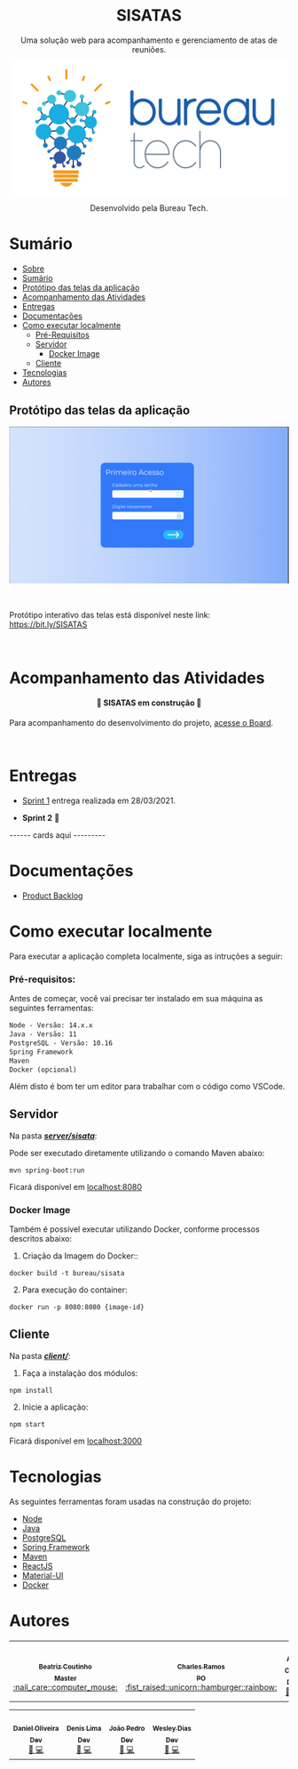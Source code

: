 <h1 align="center">SISATAS</h1>

<p align="center">Uma solução web para acompanhamento e gerenciamento de atas de reuniões.</p>

<div align="center">

![logo](./assets/png/BureauTechLogo.png)

Desenvolvido pela Bureau Tech.

</div>

# Sumário

   * [Sobre](#SISATAS)
   * [Sumário](#sumário)
   * [Protótipo das telas da aplicação](#protótipo-das-telas-da-aplicação)
   * [Acompanhamento das Atividades](#acompanhamento-das-atividades)
   * [Entregas](#entregas)
   * [Documentações](#documentações)
   * [Como executar localmente](#como-executar-localmente)
      * [Pré-Requisitos](#pré-requisitos)
      * [Servidor](#servidor)
        * [Docker Image](#docker-image)
      * [Cliente](#cliente)
   * [Tecnologias](#tecnologias)
   * [Autores](#autores)

## Protótipo das telas da aplicação

![telas](./assets/gifs/telas.gif)

<br>

Protótipo interativo das telas está disponível neste link: https://bit.ly/SISATAS

<br>


# Acompanhamento das Atividades

<h4 align="center"> 
	🚧  SISATAS em construção  🚧
</h4>

Para acompanhamento do desenvolvimento do projeto, [acesse o Board](https://www.notion.so/b2249587d2c24f6995f4c7ba8dea304e?v=322477ad68b04c12ac4bc0e36c55bd61).

<br>

# Entregas

- [Sprint 1](https://github.com/BureauTech/ProjectSisatas/tree/prod/sprint-1) entrega realizada em 28/03/2021.

- **Sprint 2** 🚧

------ cards aqui ---------

# Documentações

- [Product Backlog](./docs/Product%20Backlog%20-%20SISATAS.pdf)

# Como executar localmente

Para executar a aplicação completa localmente, siga as intruções a seguir:

### Pré-requisitos:

Antes de começar, você vai precisar ter instalado em sua máquina as seguintes ferramentas:

```
Node - Versão: 14.x.x
Java - Versão: 11
PostgreSQL - Versão: 10.16
Spring Framework
Maven
Docker (opcional)
```

Além disto é bom ter um editor para trabalhar com o código como VSCode.

## Servidor

Na pasta [***server/sisata***](./server/sisata): <br>

Pode ser executado diretamente utilizando o comando Maven abaixo:

```
mvn spring-boot:run
```

Ficará disponível em [localhost:8080](http://localhost/8080)

### Docker Image

Também é possível executar utilizando Docker, conforme processos descritos abaixo:

1. Criação da Imagem do Docker::

```
docker build -t bureau/sisata
```

2. Para execução do container:

```
docker run -p 8080:8080 {image-id}
```

## Cliente

Na pasta [***client/***](./client): <br>

1. Faça a instalação dos módulos:
   
```
npm install
```

2. Inicie a aplicação: 

```
npm start
```

Ficará disponível em [localhost:3000](http://localhost/3000)

# Tecnologias

As seguintes ferramentas foram usadas na construção do projeto:

- [Node](https://nodejs.org/)
- [Java](https://www.java.com/)
- [PostgreSQL](https://www.postgresql.org/)
- [Spring Framework](https://spring.io/)
- [Maven](https://maven.apache.org/)
- [ReactJS](https://reactjs.org/)
- [Material-UI](https://material-ui.com/)
- [Docker](https://www.docker.com/)

# Autores

<table align="center">
  <tr>
    <td align="center"><a href="https://github.com/bibiacoutinho"><img src="https://avatars.githubusercontent.com/u/56437723?v=4?s=100" width="100px;" alt=""/><br /><sub><b>Beatriz Coutinho<br>Master</b></sub></a><br /><a href="https://github.com/BureauTech/ProjectSisatas/commits?author=bibiacoutinho" title="Master">:nail_care::computer_mouse: </a></td>
    <td align="center"><a href="https://github.com/charles-ramos"><img src="https://avatars.githubusercontent.com/u/25464287?v=4?s=100" width="100px;" alt=""/><br /><sub><b>Charles Ramos<br>PO</b></sub></a><br /><a href="https://github.com/BureauTech/ProjectSisatas/commits?author=charles-ramos" title="PO">:fist_raised::unicorn::hamburger::rainbow:</a></td>
    <td align="center"><a href="https://github.com/anaclaragraciano"><img src="https://avatars.githubusercontent.com/u/64653864?v=4?s=100" width="100px;" alt=""/><br /><sub><b>Ana Clara<br>Dev</b></sub></a><br /><a href="https://github.com/BureauTech/ProjectSisatas/commits?author=anaclaragraciano" title="Dev Team">📖 💻</a></td>
    <td align="center"><a href="https://github.com/caiquesjc"><img src="https://avatars.githubusercontent.com/u/54915913?v=4?s=100" width="100px;" alt=""/><br /><sub><b>Caique Nascimento<br>Dev</b></sub></a><br /><a href="https://github.com/BureauTech/ProjectSisatas/commits?author=caiquesjc" title="Dev Team">📖 💻</a></td>
</table>
<table align="center">
    <td align="center"><a href="https://github.com/danielsantosoliveira"><img src="https://avatars.githubusercontent.com/u/55162125?v=4?s=100" width="100px;" alt=""/><br /><sub><b>Daniel Oliveira<br>Dev</b></sub></a><br /><a href="https://github.com/BureauTech/ProjectSisatas/commits?author=danielsantosoliveira" title="Dev Team">📖 💻</a></td>
    <td align="center"><a href="https://github.com/Denis-Lima"><img src="https://avatars.githubusercontent.com/u/55518511?v=4?s=100" width="100px;" alt=""/><br /><sub><b>Denis Lima<br>Dev</b></sub></a><br /><a href="https://github.com/BureauTech/ProjectSisatas/commits?author=Denis-Lima" title="Dev Team">📖 💻</a></td>
    <td align="center"><a href="https://github.com/JoaoPSPereira"><img src="https://avatars.githubusercontent.com/u/55442593?v=4?s=100" width="100px;" alt=""/><br /><sub><b>João Pedro<br>Dev</b></sub></a><br /><a href="https://github.com/BureauTech/ProjectSisatas/commits?author=JoaoPSPereira" title="Dev Team">📖 💻</a></td>
    <td align="center"><a href="https://github.com/WeDias"><img src="https://avatars.githubusercontent.com/u/56437612?v=4?s=100" width="100px;" alt=""/><br /><sub><b>Wesley Dias<br>Dev</b></sub></a><br /><a href="https://github.com/BureauTech/ProjectSisatas/commits?author=WeDias" title="Dev Team">📖 💻</a></td>
  </tr>
</table>